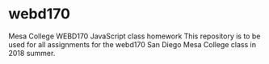 # webd170
Mesa College WEBD170 JavaScript class homework 
This repository is to be used for all assignments for the webd170 San Diego Mesa College class in 2018 summer.
